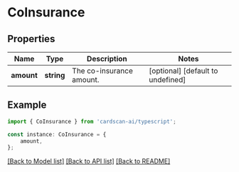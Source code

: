 # CoInsurance


## Properties

Name | Type | Description | Notes
------------ | ------------- | ------------- | -------------
**amount** | **string** | The co-insurance amount. | [optional] [default to undefined]

## Example

```typescript
import { CoInsurance } from 'cardscan-ai/typescript';

const instance: CoInsurance = {
    amount,
};
```

[[Back to Model list]](../README.md#documentation-for-models) [[Back to API list]](../README.md#documentation-for-api-endpoints) [[Back to README]](../README.md)
